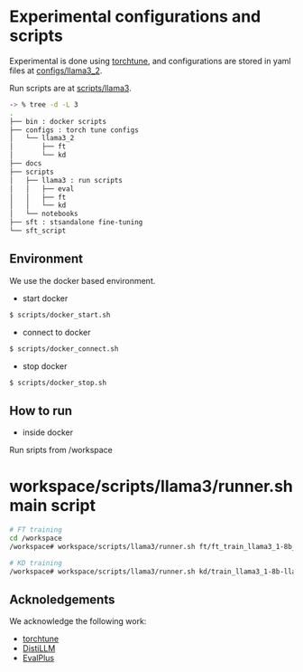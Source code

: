 # Experimental configurations and scripts

Experimental is done using [torchtune](https://github.com/pytorch/torchtune), and configurations are stored in yaml files at [configs/llama3_2](configs/llama3_2/).

Run scripts are at [scripts/llama3](scripts/llama3).

```bash
-> % tree -d -L 3
.
├── bin : docker scripts
├── configs : torch tune configs
│   └── llama3_2
│       ├── ft
│       └── kd
├── docs
├── scripts
│   ├── llama3 : run scripts
│   │   ├── eval
│   │   ├── ft
│   │   └── kd
│   └── notebooks
├── sft : stsandalone fine-tuning
└── sft_script
```

## Environment

We use the docker based environment.

- start docker
```bash
$ scripts/docker_start.sh
```

- connect to docker
```bash
$ scripts/docker_connect.sh
```

- stop docker
```bash
$ scripts/docker_stop.sh
```

## How to run

- inside docker

Run sripts from /workspace
# workspace/scripts/llama3/runner.sh  main script

```bash
# FT training
cd /workspace
/workspace# workspace/scripts/llama3/runner.sh ft/ft_train_llama3_1-8b_completion.sh  

# KD training
/workspace# workspace/scripts/llama3/runner.sh kd/train_llama3_1-8b-llama3_2-1b_sym_kld.sh
```

## Acknoledgements

We acknowledge the following work:

- [torchtune](https://github.com/pytorch/torchtune)
- [DistiLLM](https://github.com/jongwooko/distillm.git)
- [EvalPlus](https://github.com/evalplus/evalplus)
